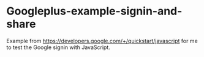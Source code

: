 Googleplus-example-signin-and-share
===================================

Example from https://developers.google.com/+/quickstart/javascript for me to test the Google signin with JavaScript.
